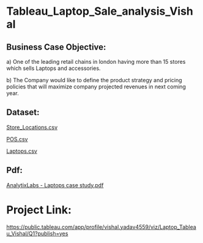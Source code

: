# Tableau_Laptop_Sale_analysis_Vishal

## Business Case Objective:
a) One of the leading retail chains in london having more than 15 stores which sells Laptops and accessories.

b) The Company would like to define the product strategy and pricing policies that will maximize company projected revenues in next coming year.

## Dataset:
[Store_Locations.csv](https://github.com/user-attachments/files/18590637/Store_Locations.csv)

[POS.csv](https://github.com/user-attachments/files/18590636/POS.csv)

[Laptops.csv](https://github.com/user-attachments/files/18590635/Laptops.csv)

## Pdf:

[AnalytixLabs - Laptops case study.pdf](https://github.com/user-attachments/files/18590646/AnalytixLabs.-.Laptops.case.study.pdf)

# Project Link:
https://public.tableau.com/app/profile/vishal.yadav4559/viz/Laptop_Tableau_Vishal/Q1?publish=yes
